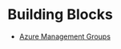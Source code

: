 # Building Blocks
- [Azure Management Groups](https://learn.microsoft.com/en-us/azure/governance/management-groups/overview) 
